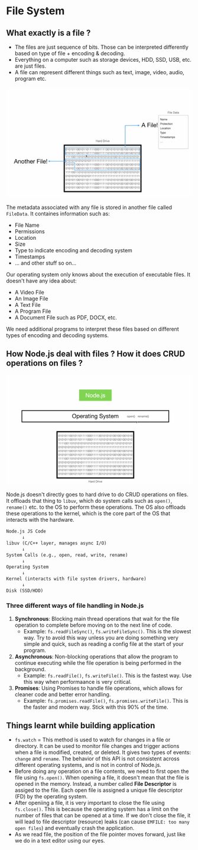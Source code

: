 # File System

## What exactly is a file ?

- The files are just sequence of bits. Those can be interpreted differently based on type of file + encoding & decoding.
- Everything on a computer such as storage devices, HDD, SSD, USB, etc. are just files.
- A file can represent different things such as text, image, video, audio, program etc.

![](/assets/2025-07-06-21-21-46.png)

The metadata associated with any file is stored in another file called `FileData`. It containes information such as:

- File Name
- Permissions
- Location
- Size
- Type to indicate encoding and decoding system
- Timestamps
- ... and other stuff so on...

Our operating system only knows about the execution of executable files. It doesn't have any idea about:

- A Video File
- An Image File
- A Text File
- A Program File
- A Document File such as PDF, DOCX, etc.

We need additional programs to interpret these files based on different types of encoding and decoding systems.

## How Node.js deal with files ? How it does CRUD operations on files ?

![](/assets/2025-07-06-21-32-26.png)

Node.js doesn't directly goes to hard drive to do CRUD operations on files. It offloads that thing to `libuv`, which do system calls such as `open()`, `rename()` etc. to the OS to perform these operations. The OS also offloads these operations to the kernel, which is the core part of the OS that interacts with the hardware.

```
Node.js JS Code
      ↓
libuv (C/C++ layer, manages async I/O)
      ↓
System Calls (e.g., open, read, write, rename)
      ↓
Operating System
      ↓
Kernel (interacts with file system drivers, hardware)
      ↓
Disk (SSD/HDD)
```

### Three different ways of file handling in Node.js

1. **Synchronous**: Blocking main thread operations that wait for the file operation to complete before moving on to the next line of code.
   - Example: `fs.readFileSync()`, `fs.writeFileSync()`. This is the slowest way. Try to avoid this way unless you are doing something very simple and quick, such as reading a config file at the start of your program.
2. **Asynchronous**: Non-blocking operations that allow the program to continue executing while the file operation is being performed in the background.
   - Example: `fs.readFile()`, `fs.writeFile()`. This is the fastest way. Use this way when performaance is very critical.
3. **Promises**: Using Promises to handle file operations, which allows for cleaner code and better error handling.
   - Example: `fs.promises.readFile()`, `fs.promises.writeFile()`. This is the faster and modern way. Stick with this 90% of the time.

## Things learnt while building application

- `fs.watch` = This method is used to watch for changes in a file or directory. It can be used to monitor file changes and trigger actions when a file is modified, created, or deleted. It gives two types of events: `change` and `rename`. The behavior of this API is not consistent across different operating systems, and is not in control of Node.js.
- Before doing any operation on a file contents, we need to first open the file using `fs.open()`. When opening a file, it doesn't mean that the file is opened in the memory. Instead, a number called **File Descriptor** is assiged to the file. Each open file is assigned a unique file descriptor (FD) by the operating system.
- After openiing a file, it is very important to close the file using `fs.close()`. This is because the operating system has a limit on the number of files that can be opened at a time. If we don't close the file, it will lead to file descriptor (resource) leaks (can cause `EMFILE: too many open files`) and eventually crash the application.
- As we read file, the position of the file pointer moves forward, just like we do in a text editor using our eyes.
